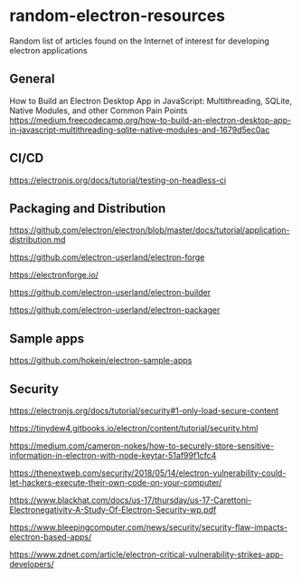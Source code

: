 # random-electron-resources
Random list of articles found on the Internet of interest for developing electron applications

## General

How to Build an Electron Desktop App in JavaScript: Multithreading, SQLite, Native Modules, and other Common Pain Points
https://medium.freecodecamp.org/how-to-build-an-electron-desktop-app-in-javascript-multithreading-sqlite-native-modules-and-1679d5ec0ac

## CI/CD

https://electronjs.org/docs/tutorial/testing-on-headless-ci

## Packaging and Distribution

https://github.com/electron/electron/blob/master/docs/tutorial/application-distribution.md

https://github.com/electron-userland/electron-forge

https://electronforge.io/

https://github.com/electron-userland/electron-builder

https://github.com/electron-userland/electron-packager



## Sample apps

https://github.com/hokein/electron-sample-apps

## Security

https://electronjs.org/docs/tutorial/security#1-only-load-secure-content

https://tinydew4.gitbooks.io/electron/content/tutorial/security.html

https://medium.com/cameron-nokes/how-to-securely-store-sensitive-information-in-electron-with-node-keytar-51af99f1cfc4

https://thenextweb.com/security/2018/05/14/electron-vulnerability-could-let-hackers-execute-their-own-code-on-your-computer/

https://www.blackhat.com/docs/us-17/thursday/us-17-Carettoni-Electronegativity-A-Study-Of-Electron-Security-wp.pdf

https://www.bleepingcomputer.com/news/security/security-flaw-impacts-electron-based-apps/

https://www.zdnet.com/article/electron-critical-vulnerability-strikes-app-developers/
